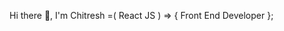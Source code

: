  Hi there 👋, I'm Chitresh =( React JS ) => { Front End Developer }; 

<!--
**Chitresh8/chitresh8** is a ✨ _special_ ✨ repository because its `README.md` (this file) appears on your GitHub profile.

Here are some ideas to get you started:

- 🔭 I’m currently learning as well as working on Playwright Automation and Testing with Javascript & Cucumber Framework(Crazy).
- 🌱 I’m currently learning on new things and concepts like Advanced React patterns, state management with Recoil, and improving performance with React.memo to enhance 
     my skills.Currently fell in Automation and Testing.
- 👯 I’m looking to collaborate with a friend which he is building a modern E-Commerce project to fulfill his Goal and Open source React projects that focus on enhancing      user interfaces and user experiences...
- 🤔 I’m looking for help regarding Optimizing web performance and understanding the latest React best practices and logics etc.
- 💬 Interest to learn new things to enhance my skills...!!!
- 📫 Reach me on LinkedIn:www.linkedin.com/in/chitresh-babu-alavuru-3a3085293 ...🙂
- 😄 Pronouns: He/Him.
- ⚡ Fun fact:I enjoy experimenting with new CSS frameworks and creating animated React components in my free time.
- 🎯 Goal: To become a Full Stack Developer...
- ✍ Started to learn, working and implementation of TypeScript,Cypress with React😉.....!
-->
